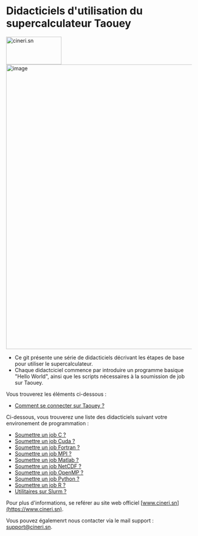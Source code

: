 # Didacticiels d'utilisation du supercalculateur Taouey
<img src="https://github.com/DiopBabacarEdu/TaoueY-HPC/assets/20286290/e589fd32-b4a3-4237-bf1d-6a8c78934325" alt="cineri.sn" width="150" height="75">
<img width="770" alt="image" src="https://github.com/DiopBabacarEdu/TaoueY-HPC/assets/20286290/b3bb98b4-047f-472c-ae61-d77733b97df9">

* Ce git présente une série de didacticiels décrivant les étapes de base pour utiliser le supercalculateur.
* Chaque didactciciel commence par introduire un programme basique "Hello World", ainsi que les scripts nécessaires à la soumission de job sur Taouey.

Vous trouverez les éléments ci-dessous :
* [Comment se connecter sur Taouey ?](https://github.com/DiopBabacarEdu/TaoueY-HPC/tree/main/Comment%20se%20connecter%3F)

Ci-dessous, vous trouverez une liste des didacticiels suivant votre environement de programmation :
* [Soumettre un job C ?](https://github.com/DiopBabacarEdu/TaoueY-HPC/tree/main/C-C%2B%2B)
* [Soumettre un job Cuda ?](https://github.com/DiopBabacarEdu/TaoueY-HPC/tree/main/Cuda)
*  [Soumettre un job Fortran ?](https://github.com/DiopBabacarEdu/TaoueY-HPC/tree/main/Fortran)
*  [Soumettre un job MPI ?](https://github.com/DiopBabacarEdu/TaoueY-HPC/tree/main/MPI)
*  [Soumettre un job Matlab ?](https://github.com/DiopBabacarEdu/TaoueY-HPC/tree/main/Matlab)
*  [Soumettre un job NetCDF ?](https://github.com/DiopBabacarEdu/TaoueY-HPC/tree/main/NetCDF)
*  [Soumettre un job OpenMP ?](https://github.com/DiopBabacarEdu/TaoueY-HPC/tree/main/OPenMP)
*  [Soumettre un job Python ?](https://github.com/DiopBabacarEdu/TaoueY-HPC/tree/main/Python)
*  [Soumettre un job R ?](https://github.com/DiopBabacarEdu/TaoueY-HPC/tree/main/R)
*  [Utilitaires sur Slurm ?](https://github.com/DiopBabacarEdu/TaoueY-HPC/tree/main/SLURM)

Pour plus d'informations, se reférer au site web officiel [www.cineri.sn](https://www.cineri.sn).

Vous pouvez égalemenrt nous contacter via le mail support : [support@cineri.sn](support@cineri.sn).
